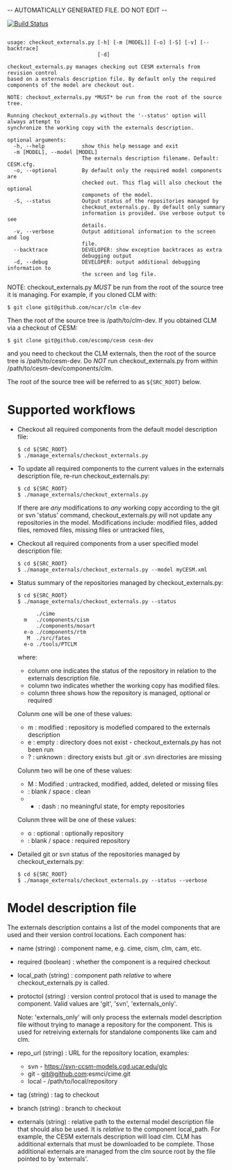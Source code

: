 -- AUTOMATICALLY GENERATED FILE. DO NOT EDIT --

[![Build Status](https://travis-ci.org/NCAR/manage_externals.svg?branch=master)](https://travis-ci.org/NCAR/manage_externals)

```

usage: checkout_externals.py [-h] [-m [MODEL]] [-o] [-S] [-v] [--backtrace]
                             [-d]

checkout_externals.py manages checking out CESM externals from revision control
based on a externals description file. By default only the required
components of the model are checkout out.

NOTE: checkout_externals.py *MUST* be run from the root of the source tree.

Running checkout_externals.py without the '--status' option will always attempt to
synchronize the working copy with the externals description.

optional arguments:
  -h, --help            show this help message and exit
  -m [MODEL], --model [MODEL]
                        The externals description filename. Default: CESM.cfg.
  -o, --optional        By default only the required model components are
                        checked out. This flag will also checkout the optional
                        componets of the model.
  -S, --status          Output status of the repositories managed by
                        checkout_externals.py. By default only summary
                        information is provided. Use verbose output to see
                        details.
  -v, --verbose         Output additional information to the screen and log
                        file.
  --backtrace           DEVELOPER: show exception backtraces as extra
                        debugging output
  -d, --debug           DEVELOPER: output additional debugging information to
                        the screen and log file.

```
NOTE: checkout_externals.py *MUST* be run from the root of the source tree it
is managing. For example, if you cloned CLM with:

    $ git clone git@github.com/ncar/clm clm-dev

Then the root of the source tree is /path/to/clm-dev. If you obtained
CLM via a checkout of CESM:

    $ git clone git@github.com/escomp/cesm cesm-dev

and you need to checkout the CLM externals, then the root of the
source tree is /path/to/cesm-dev. Do *NOT* run checkout_externals.py
from within /path/to/cesm-dev/components/clm.

The root of the source tree will be referred to as `${SRC_ROOT}` below.

# Supported workflows

  * Checkout all required components from the default model
    description file:

        $ cd ${SRC_ROOT}
        $ ./manage_externals/checkout_externals.py

  * To update all required components to the current values in the
    externals description file, re-run checkout_externals.py:

        $ cd ${SRC_ROOT}
        $ ./manage_externals/checkout_externals.py

    If there are *any* modifications to *any* working copy according
    to the git or svn 'status' command, checkout_externals.py
    will not update any repositories in the model. Modifications
    include: modified files, added files, removed files, missing
    files or untracked files,

  * Checkout all required components from a user specified model
    description file:

        $ cd ${SRC_ROOT}
        $ ./manage_externals/checkout_externals.py --model myCESM.xml

  * Status summary of the repositories managed by checkout_externals.py:

        $ cd ${SRC_ROOT}
        $ ./manage_externals/checkout_externals.py --status

              ./cime
          m   ./components/cism
              ./components/mosart
          e-o ./components/rtm
           M  ./src/fates
          e-o ./tools/PTCLM

    where:
      * column one indicates the status of the repository in relation
        to the externals description file.
      * column two indicates whether the working copy has modified files.
      * column three shows how the repository is managed, optional or required

    Colunm one will be one of these values:
      * m : modified : repository is modefied compared to the externals description
      * e : empty : directory does not exist - checkout_externals.py has not been run
      * ? : unknown : directory exists but .git or .svn directories are missing

    Colunm two will be one of these values:
      * M : Modified : untracked, modified, added, deleted or missing files
      *   : blank / space : clean
      * - : dash : no meaningful state, for empty repositories

    Colunm three will be one of these values:
      * o : optional : optionally repository
      *   : blank / space : required repository

  * Detailed git or svn status of the repositories managed by checkout_externals.py:

        $ cd ${SRC_ROOT}
        $ ./manage_externals/checkout_externals.py --status --verbose

# Model description file

  The externals description contains a list of the model components that
  are used and their version control locations. Each component has:

  * name (string) : component name, e.g. cime, cism, clm, cam, etc.

  * required (boolean) : whether the component is a required checkout

  * local_path (string) : component path *relative* to where
    checkout_externals.py is called.

  * protoctol (string) : version control protocol that is used to
    manage the component.  Valid values are 'git', 'svn',
    'externals_only'.

    Note: 'externals_only' will only process the externals model
    description file without trying to manage a repository for the
    component. This is used for retreiving externals for standalone
    components like cam and clm.

  * repo_url (string) : URL for the repository location, examples:
    * svn - https://svn-ccsm-models.cgd.ucar.edu/glc
    * git - git@github.com:esmci/cime.git
    * local - /path/to/local/repository

  * tag (string) : tag to checkout

  * branch (string) : branch to checkout

  * externals (string) : relative path to the external model
    description file that should also be used. It is *relative* to the
    component local_path. For example, the CESM externals description will
    load clm. CLM has additional externals that must be downloaded to
    be complete. Those additional externals are managed from the clm
    source root by the file pointed to by 'externals'.
